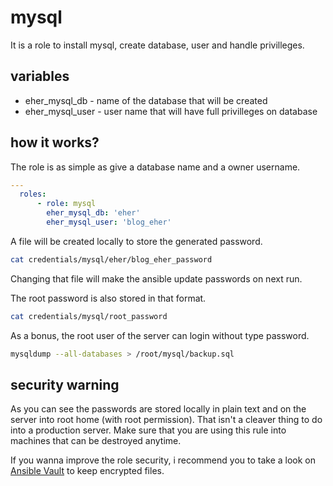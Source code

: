 # mysql
It is a role to install mysql, create database, user and handle privilleges.

## variables
- eher_mysql_db - name of the database that will be created
- eher_mysql_user - user name that will have full privilleges on database

## how it works?

The role is as simple as give a database name and a owner username.
```yml
---
  roles:
      - role: mysql
        eher_mysql_db: 'eher'
        eher_mysql_user: 'blog_eher'
```

A file will be created locally to store the generated password.
```bash
cat credentials/mysql/eher/blog_eher_password
```

Changing that file will make the ansible update passwords on next run.

The root password is also stored in that format.
```bash
cat credentials/mysql/root_password
```

As a bonus, the root user of the server can login without type password.
```bash
mysqldump --all-databases > /root/mysql/backup.sql
```

## security warning

As you can see the passwords are stored locally in plain text and on the server into root home (with root permission). That isn't a cleaver thing to do into a production server. Make sure that you are using this rule into machines that can be destroyed anytime.

If you wanna improve the role security, i recommend you to take a look on [Ansible Vault](http://docs.ansible.com/playbooks_vault.html) to keep encrypted files.
